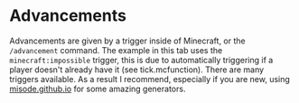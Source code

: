 # Advancements

Advancements are given by a trigger inside of Minecraft, or the `/advancement` command. The example in this tab uses the `minecraft:impossible` trigger, this is due to automatically triggering if a player doesn't already have it (see tick.mcfunction). There are many triggers available. As a result I recommend, especially if you are new, using [misode.github.io](https://misode.github.io) for some amazing generators.
